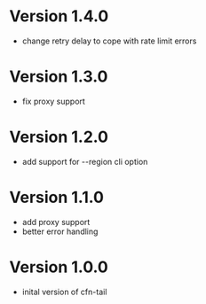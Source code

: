 # Version 1.4.0
* change retry delay to cope with rate limit errors

# Version 1.3.0
* fix proxy support

# Version 1.2.0
* add support for --region cli option

# Version 1.1.0
* add proxy support
* better error handling

# Version 1.0.0
* inital version of cfn-tail